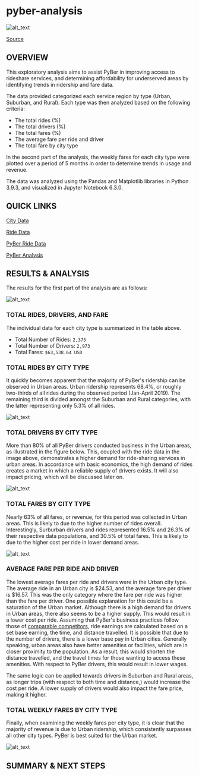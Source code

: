# pyber-analysis

![alt_text](https://github.com/farwaali08/pyber-analysis/blob/4796dc8c3d14b6a5c595430828bd277bf8bcf3cd/ridesharing_future.png.webp)

[Source](https://www.theengineblock.com/uber-lyft-and-the-culture-of-ridesharing-can-it-survive/)

## OVERVIEW

This exploratory analysis aims to assist PyBer in improving access to rideshare services, and determining affordability for underserved areas by identifying trends in ridership and fare data. 

The data provided categorized each service region by type (Urban, Suburban, and Rural). Each type was then analyzed based on the following criteria:

* The total rides (%)
* The total drivers (%)
* The total fares (%)
* The average fare per ride and driver
* The total fare by city type

In the second part of the analysis, the weekly fares for each city type were plotted over a period of 5 months in order to determine trends in usage and revenue.

The data was analyzed using the Pandas and Matplotlib libraries in Python 3.9.3, and visualized in Jupyter Notebook 6.3.0.

## QUICK LINKS

[City Data](https://github.com/farwaali08/pyber-analysis/blob/c756bf2e18c8f727e5f3b5a21dd6413296f45aa2/Resources/city_data.csv)

[Ride Data](https://github.com/farwaali08/pyber-analysis/blob/c756bf2e18c8f727e5f3b5a21dd6413296f45aa2/Resources/ride_data.csv)

[PyBer Ride Data](https://github.com/farwaali08/pyber-analysis/blob/c756bf2e18c8f727e5f3b5a21dd6413296f45aa2/Resources/PyBer_ride_data.csv)

[PyBer Analysis](https://github.com/farwaali08/pyber-analysis/blob/c756bf2e18c8f727e5f3b5a21dd6413296f45aa2/Resources/PyBer_Challenge_starter.ipynb)

## RESULTS & ANALYSIS

The results for the first part of the analysis are as follows:

![alt_text](https://github.com/farwaali08/pyber-analysis/blob/7a7c6f235fe04ef779c1b2a9657866a4692dbf8d/pyber_summary_df.png)



### TOTAL RIDES, DRIVERS, AND FARE

The individual data for each city type is summarized in the table above.

   * Total Number of Rides:   `2,375`
   * Total Number of Drivers: `2,973`
   * Total Fares:             `$63,538.64 USD`



### TOTAL RIDES BY CITY TYPE

It quickly becomes apparent that the majority of PyBer's ridership can be observed in Urban areas. Urban ridership represents 68.4%, or roughly two-thirds of all rides during the observed period (Jan-April 2019). The remaining third is divided amongst the Suburban and Rural categories, with the latter representing only 5.3% of all rides.

![alt_text](https://github.com/farwaali08/pyber-analysis/blob/9764daf1a95a3ab1089e8b065326dd3fe3670ab0/total-rides.png)




### TOTAL DRIVERS BY CITY TYPE

More than 80% of all PyBer drivers conducted business in the Urban areas, as illustrated in the figure below. This, coupled with the ride data in the image above, demonstrates a higher demand for ride-sharing services in urban areas. In accordance with basic economics, the high demand of rides creates a market in which a reliable supply of drivers exists. It will also impact pricing, which will be discussed later on.

![alt_text](https://github.com/farwaali08/pyber-analysis/blob/c9c6319723a4f40fe3bf6f008dda72feae064c6d/total_drivers.png)




### TOTAL FARES BY CITY TYPE

Nearly 63% of all fares, or revenue, for this period was collected in Urban areas. This is likely to due to the higher number of rides overall. Interestingly, Surburban drivers and rides represented 16.5% and 26.3% of their respective data populations, and 30.5% of total fares. This is likely to due to the higher cost per ride in lower demand areas.

![alt_text](https://github.com/farwaali08/pyber-analysis/blob/abde4f6cb9f45de6641f819cef3e723b11d49459/total_fares.png)




### AVERAGE FARE PER RIDE AND DRIVER 

The lowest average fares per ride and drivers were in the Urban city type. The average ride in an Urban city is $24.53, and the average fare per driver is $16.57. This was the only category where the fare per ride was higher than the fare per driver. One possible explanation for this could be a saturation of the Urban market. Although there is a high demand for drivers in Urban areas, there also seems to be a higher supply. This would result in a lower cost per ride. Assuming that PyBer's business practices follow those of [comparable competitors](https://help.lyft.com/hc/en-ca/articles/115013080008-How-ride-earnings-are-calculated#calc), ride earnings are calculated based on a set base earning, the time, and distance travelled. It is possible that due to the number of drivers, there is a lower base pay in Urban cities. Generally speaking, urban areas also have better amenities or facilities, which are in closer proximity to the population. As a result, this would shorten the distance travelled, and the travel times for those wanting to access these amenities. With respect to PyBer drivers, this would result in lower wages.

The same logic can be applied towards drivers in Suburban and Rural areas, as longer trips (with respect to both time and distance,) would increase the cost per ride. A lower supply of drivers would also impact the fare price, making it higher.



### TOTAL WEEKLY FARES BY CITY TYPE

Finally, when examining the weekly fares per city type, it is clear that the majority of revenue is due to Urban ridership, which consistently surpasses all other city types. PyBer is best suited for the Urban market.

![alt_text](https://github.com/farwaali08/pyber-analysis/blob/2d8c53cbd48c520280f22a518a84a69902929465/Final_Line_Graph.png)

## SUMMARY & NEXT STEPS
